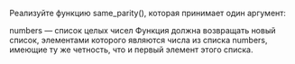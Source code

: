 Реализуйте функцию same_parity(), которая принимает один аргумент:

numbers — список целых чисел
Функция должна возвращать новый список, элементами которого являются числа из списка numbers, имеющие ту же четность, что и первый элемент этого списка.

